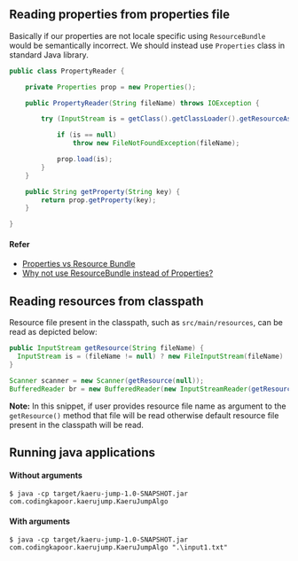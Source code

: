 ## Reading properties from properties file

Basically if our properties are not locale specific using `ResourceBundle` would be semantically incorrect. We should instead use `Properties` class in standard Java library.

``` java
public class PropertyReader {

	private Properties prop = new Properties();

	public PropertyReader(String fileName) throws IOException {

		try (InputStream is = getClass().getClassLoader().getResourceAsStream(fileName)) {

			if (is == null)
				throw new FileNotFoundException(fileName);

			prop.load(is);
		} 
	}

	public String getProperty(String key) {
		return prop.getProperty(key);
	}

}
```

#### Refer
- [Properties vs Resource Bundle](http://stackoverflow.com/questions/6978415/properties-vs-resource-bundle)
- [Why not use ResourceBundle instead of Properties?](http://stackoverflow.com/questions/14883000/why-not-use-resourcebundle-instead-of-properties)


## Reading resources from classpath

Resource file present in the classpath, such as `src/main/resources`, can be read as depicted below:

``` java
public InputStream getResource(String fileName) {
  InputStream is = (fileName != null) ? new FileInputStream(fileName) : getClass().getResourceAsStream("/resource.txt");
}

Scanner scanner = new Scanner(getResource(null));
BufferedReader br = new BufferedReader(new InputStreamReader(getResource(null)));
```

**Note:** In this snippet, if user provides resource file name as argument to the `getResource()` method that file will be read otherwise default resource file present in the classpath will be read.


## Running java applications

#### Without arguments
```
$ java -cp target/kaeru-jump-1.0-SNAPSHOT.jar com.codingkapoor.kaerujump.KaeruJumpAlgo
```

#### With arguments
```
$ java -cp target/kaeru-jump-1.0-SNAPSHOT.jar com.codingkapoor.kaerujump.KaeruJumpAlgo ".\input1.txt"
```
